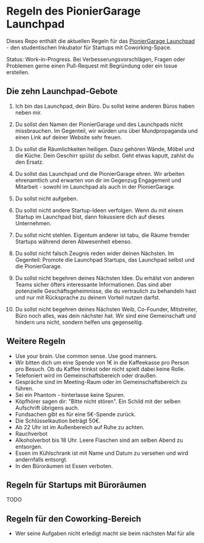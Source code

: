 # Regeln des PionierGarage Launchpad
Dieses Repo enthält die aktuellen Regeln für das [PionierGarage Launchpad](http://pioniergarage.de/launchpad) - den studentischen Inkubator für Startups mit Coworking-Space.

Status: Work-in-Progress. Bei Verbesserungsvorschlägen, Fragen oder Problemen gerne einen Pull-Request mit Begründung oder ein Issue erstellen.

## Die zehn Launchpad-Gebote
1) Ich bin das Launchpad, dein Büro. Du sollst keine anderen Büros haben neben mir.

2) Du sollst den Namen der PionierGarage und des Launchpads nicht missbrauchen. Im Gegenteil, wir würden uns über Mundpropaganda und einen Link auf deiner Website sehr freuen.

3) Du sollst die Räumlichkeiten heiligen. Dazu gehören Wände, Möbel und die Küche. Dein Geschirr spülst du selbst. Geht etwas kaputt, zahlst du den Ersatz.

4) Du sollst das Launchpad und die PionierGarage ehren. Wir arbeiten ehrenamtlich und erwarten von dir im Gegenzug Engagement und Mitarbeit - sowohl im Launchpad als auch in der PionierGarage.

5) Du sollst nicht aufgeben.

6) Du sollst nicht andere Startup-Ideen verfolgen. Wenn du mit einem Startup im Launchpad bist, dann fokussiere dich auf dieses Unternehmen.

7) Du sollst nicht stehlen. Eigentum anderer ist tabu, die Räume fremder Startups während deren Abwesenheit ebenso.

8) Du sollst nicht falsch Zeugnis reden wider deinen Nächsten. Im Gegenteil: Promote die Launchpad Startups, das Launchpad selbst und die PionierGarage.

9) Du sollst nicht begehren deines Nächsten Idee. Du erhälst von anderen Teams sicher öfters interessante Informationen. Das sind aber potenzielle Geschäftsgeheimnisse, die du vertraulich zu behandeln hast und nur mit Rücksprache zu deinem Vorteil nutzen darfst.

10) Du sollst nicht begehren deines Nächsten Weib, Co-Founder, Mitstreiter, Büro noch alles, was dein nächster hat. Wir sind eine Gemeinschaft und hindern uns nicht, sondern helfen uns gegenseitig.

## Weitere Regeln
* Use your brain. Use common sense. Use good manners.
* Wir bitten dich um eine Spende von 1€ in die Kaffeekasse pro Person pro Besuch. Ob du Kaffee trinkst oder nicht spielt dabei keine Rolle.
* Telefoniert wird im Gemeinschaftsbereich oder draußen.
* Gespräche sind im Meeting-Raum oder im Gemeinschaftsbereich zu führen.
* Sei ein Phantom - hinterlasse keine Spuren.
* Köpfhörer sagen dir: "Bitte nicht stören". Ein Schild mit der selben Aufschrift übrigens auch.
* Fundsachen gibt es für eine 5€-Spende zurück.
* Die Schlüsselkaution beträgt 50€.
* Ab 22 Uhr ist im Außenbereich auf Ruhe zu achten.
* Rauchverbot
* Alkoholverbot bis 18 Uhr. Leere Flaschen sind am selben Abend zu entsorgen.
* Essen im Kühlschrank ist mit Name und Datum zu versehen und wird andernfalls entsorgt.
* In den Büroräumen ist Essen verboten.

## Regeln für Startups mit Büroräumen
TODO

## Regeln für den Coworking-Bereich
* Wer seine Aufgaben nicht erledigt macht sie beim nächsten Mal für alle
